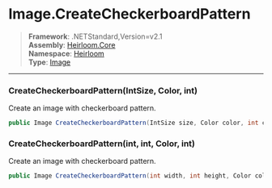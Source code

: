 # Image.CreateCheckerboardPattern

> **Framework**: .NETStandard,Version=v2.1  
> **Assembly**: [Heirloom.Core][0]  
> **Namespace**: [Heirloom][0]  
> **Type**: [Image][1]  

--------------------------------------------------------------------------------

### CreateCheckerboardPattern(IntSize, Color, int)

Create an image with checkerboard pattern.

```cs
public Image CreateCheckerboardPattern(IntSize size, Color color, int cellSize = 16)
```

### CreateCheckerboardPattern(int, int, Color, int)

Create an image with checkerboard pattern.

```cs
public Image CreateCheckerboardPattern(int width, int height, Color color, int cellSize = 16)
```

[0]: ../Heirloom.Core.md
[1]: Heirloom.Image.md
